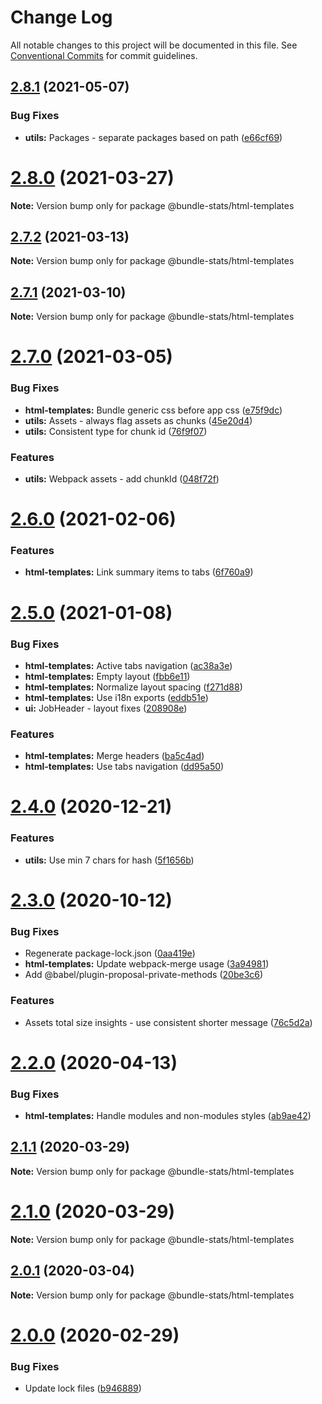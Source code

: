 # Change Log

All notable changes to this project will be documented in this file.
See [Conventional Commits](https://conventionalcommits.org) for commit guidelines.

## [2.8.1](https://github.com/relative-ci/bundle-stats/compare/v2.8.0...v2.8.1) (2021-05-07)


### Bug Fixes

* **utils:** Packages - separate packages based on path ([e66cf69](https://github.com/relative-ci/bundle-stats/commit/e66cf69426c0a3c795ff6027b67e388cbe90aaa3))





# [2.8.0](https://github.com/relative-ci/bundle-stats/compare/v2.7.2...v2.8.0) (2021-03-27)

**Note:** Version bump only for package @bundle-stats/html-templates





## [2.7.2](https://github.com/relative-ci/bundle-stats/compare/v2.7.1...v2.7.2) (2021-03-13)

**Note:** Version bump only for package @bundle-stats/html-templates





## [2.7.1](https://github.com/relative-ci/bundle-stats/compare/v2.7.0...v2.7.1) (2021-03-10)

**Note:** Version bump only for package @bundle-stats/html-templates





# [2.7.0](https://github.com/relative-ci/bundle-stats/compare/v2.6.0...v2.7.0) (2021-03-05)


### Bug Fixes

* **html-templates:** Bundle generic css before app css ([e75f9dc](https://github.com/relative-ci/bundle-stats/commit/e75f9dc85e206310b330b473e17179bce903d6f6))
* **utils:** Assets - always flag assets as chunks ([45e20d4](https://github.com/relative-ci/bundle-stats/commit/45e20d48aa6c5c3797295e48c8a40bc4ffbd903f))
* **utils:** Consistent type for chunk id ([76f9f07](https://github.com/relative-ci/bundle-stats/commit/76f9f07962b987f0d7b9ae8f233ba4f134e11263))


### Features

* **utils:** Webpack assets - add chunkId ([048f72f](https://github.com/relative-ci/bundle-stats/commit/048f72f1ef4fa9829e56d82a59a95427d818636d))





# [2.6.0](https://github.com/relative-ci/bundle-stats/compare/v2.5.0...v2.6.0) (2021-02-06)


### Features

* **html-templates:** Link summary items to tabs ([6f760a9](https://github.com/relative-ci/bundle-stats/commit/6f760a9316175af90405ee4c44be65f7d94b1fc1))





# [2.5.0](https://github.com/relative-ci/bundle-stats/compare/v2.4.0...v2.5.0) (2021-01-08)


### Bug Fixes

* **html-templates:** Active tabs navigation ([ac38a3e](https://github.com/relative-ci/bundle-stats/commit/ac38a3e92f90ae4d8dbb2f4a14dabbbad6864e1d))
* **html-templates:** Empty layout ([fbb6e11](https://github.com/relative-ci/bundle-stats/commit/fbb6e114f0a60909bea2a58ab50196a8468d357d))
* **html-templates:** Normalize layout spacing ([f271d88](https://github.com/relative-ci/bundle-stats/commit/f271d88237cd41b98d6cbdf4da9bb6e8b6129c83))
* **html-templates:** Use i18n exports ([eddb51e](https://github.com/relative-ci/bundle-stats/commit/eddb51e017dba86a401675a4a87580043f30ba15))
* **ui:** JobHeader - layout fixes ([208908e](https://github.com/relative-ci/bundle-stats/commit/208908e43c2e7ea95f3888d72c446d0740a1c9f5))


### Features

* **html-templates:** Merge headers ([ba5c4ad](https://github.com/relative-ci/bundle-stats/commit/ba5c4adf7d4dcc64d27389807044c76472298bc2))
* **html-templates:** Use tabs navigation ([dd95a50](https://github.com/relative-ci/bundle-stats/commit/dd95a502f5d2c76e0086a51ccdca7f5b9c342960))





# [2.4.0](https://github.com/relative-ci/bundle-stats/compare/v2.3.0...v2.4.0) (2020-12-21)


### Features

* **utils:** Use min 7 chars for hash ([5f1656b](https://github.com/relative-ci/bundle-stats/commit/5f1656ba66ad92fdd3b2b81af0df0ba11c110832))





# [2.3.0](https://github.com/relative-ci/bundle-stats/compare/v2.2.0...v2.3.0) (2020-10-12)


### Bug Fixes

* Regenerate package-lock.json ([0aa419e](https://github.com/relative-ci/bundle-stats/commit/0aa419e29b93f9ebebf1b8b79838d9e52044c9ef))
* **html-templates:** Update webpack-merge usage ([3a94981](https://github.com/relative-ci/bundle-stats/commit/3a94981b88e9119c816a1db48d16d965cfe37420))
* Add @babel/plugin-proposal-private-methods ([20be3c6](https://github.com/relative-ci/bundle-stats/commit/20be3c6cbb941ee7b9a3389d7137e01152e950d3))


### Features

* Assets total size insights - use consistent shorter message ([76c5d2a](https://github.com/relative-ci/bundle-stats/commit/76c5d2a4bf6c8317f33189a517f700990319fa8d))





# [2.2.0](https://github.com/relative-ci/bundle-stats/compare/v2.1.1...v2.2.0) (2020-04-13)


### Bug Fixes

* **html-templates:** Handle modules and non-modules styles ([ab9ae42](https://github.com/relative-ci/bundle-stats/commit/ab9ae427358021147ecf0bcfbaf8a25d94b14c0c))





## [2.1.1](https://github.com/relative-ci/bundle-stats/compare/v2.1.0...v2.1.1) (2020-03-29)

**Note:** Version bump only for package @bundle-stats/html-templates





# [2.1.0](https://github.com/relative-ci/bundle-stats/compare/v2.0.1...v2.1.0) (2020-03-29)

**Note:** Version bump only for package @bundle-stats/html-templates





## [2.0.1](https://github.com/relative-ci/bundle-stats/compare/v2.0.0...v2.0.1) (2020-03-04)

**Note:** Version bump only for package @bundle-stats/html-templates





# [2.0.0](https://github.com/relative-ci/bundle-stats/compare/v2.0.0-rc.1...v2.0.0) (2020-02-29)


### Bug Fixes

* Update lock files ([b946889](https://github.com/relative-ci/bundle-stats/commit/b946889f8fdd9eecfce008db6a69ee5d1336faa3))
